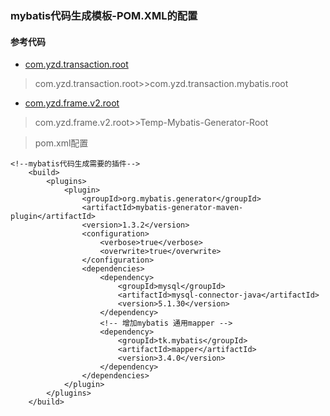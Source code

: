 ### mybatis代码生成模板-POM.XML的配置
#### 参考代码
- [com.yzd.transaction.root](https://github.com/yaozd/com.yzd.transaction.root)
> com.yzd.transaction.root>>com.yzd.transaction.mybatis.root
- [com.yzd.frame.v2.root](https://github.com/yaozd/com.yzd.frame.v2.root)
> com.yzd.frame.v2.root>>Temp-Mybatis-Generator-Root

> pom.xml配置
```
<!--mybatis代码生成需要的插件-->
    <build>
        <plugins>
            <plugin>
                <groupId>org.mybatis.generator</groupId>
                <artifactId>mybatis-generator-maven-plugin</artifactId>
                <version>1.3.2</version>
                <configuration>
                    <verbose>true</verbose>
                    <overwrite>true</overwrite>
                </configuration>
                <dependencies>
                    <dependency>
                        <groupId>mysql</groupId>
                        <artifactId>mysql-connector-java</artifactId>
                        <version>5.1.30</version>
                    </dependency>
                    <!-- 增加mybatis 通用mapper -->
                    <dependency>
                        <groupId>tk.mybatis</groupId>
                        <artifactId>mapper</artifactId>
                        <version>3.4.0</version>
                    </dependency>
                </dependencies>
            </plugin>
        </plugins>
    </build>
```
